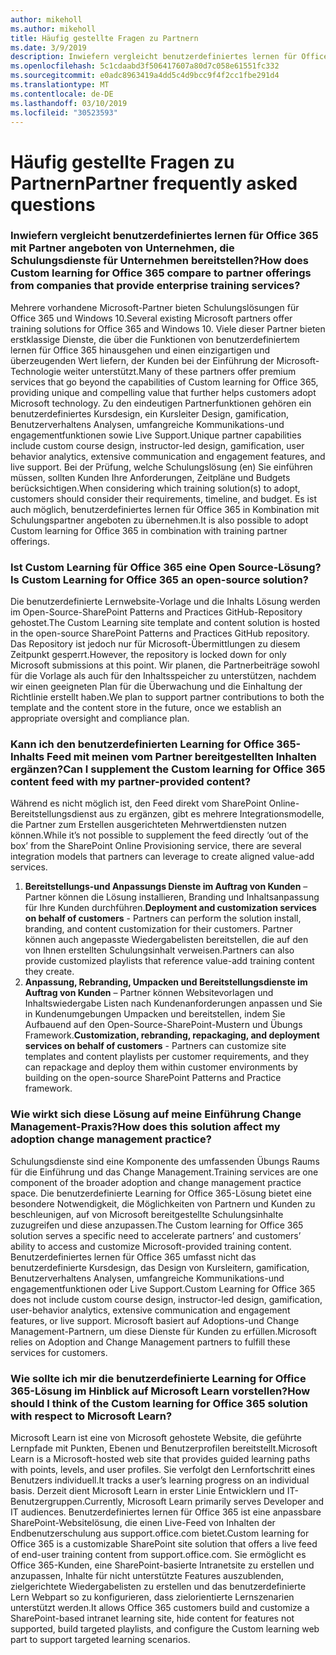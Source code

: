```yaml
---
author: mikeholl
ms.author: mikeholl
title: Häufig gestellte Fragen zu Partnern
ms.date: 3/9/2019
description: Inwiefern vergleicht benutzerdefiniertes lernen für Office 365 mit Partner angeboten von Unternehmen, die Schulungsdienste für Unternehmen bereitstellen?
ms.openlocfilehash: 5c1cdaabd3f506417607a80d7c058e61551fc332
ms.sourcegitcommit: e0adc8963419a4dd5c4d9bcc9f4f2cc1fbe291d4
ms.translationtype: MT
ms.contentlocale: de-DE
ms.lasthandoff: 03/10/2019
ms.locfileid: "30523593"
---
```

# <a name="partner-frequently-asked-questions"></a><span data-ttu-id="2f556-103">Häufig gestellte Fragen zu Partnern</span><span class="sxs-lookup"><span data-stu-id="2f556-103">Partner frequently asked questions</span></span>

### <a name="how-does-custom-learning-for-office-365-compare-to-partner-offerings-from-companies-that-provide-enterprise-training-services"></a><span data-ttu-id="2f556-104">Inwiefern vergleicht benutzerdefiniertes lernen für Office 365 mit Partner angeboten von Unternehmen, die Schulungsdienste für Unternehmen bereitstellen?</span><span class="sxs-lookup"><span data-stu-id="2f556-104">How does Custom learning for Office 365 compare to partner offerings from companies that provide enterprise training services?</span></span>
<span data-ttu-id="2f556-105">Mehrere vorhandene Microsoft-Partner bieten Schulungslösungen für Office 365 und Windows 10.</span><span class="sxs-lookup"><span data-stu-id="2f556-105">Several existing Microsoft partners offer training solutions for Office 365 and Windows 10.</span></span> <span data-ttu-id="2f556-106">Viele dieser Partner bieten erstklassige Dienste, die über die Funktionen von benutzerdefiniertem lernen für Office 365 hinausgehen und einen einzigartigen und überzeugenden Wert liefern, der Kunden bei der Einführung der Microsoft-Technologie weiter unterstützt.</span><span class="sxs-lookup"><span data-stu-id="2f556-106">Many of these partners offer premium services that go beyond the capabilities of Custom learning for Office 365, providing unique and compelling value that further helps customers adopt Microsoft technology.</span></span> <span data-ttu-id="2f556-107">Zu den eindeutigen Partnerfunktionen gehören ein benutzerdefiniertes Kursdesign, ein Kursleiter Design, gamification, Benutzerverhaltens Analysen, umfangreiche Kommunikations-und engagementfunktionen sowie Live Support.</span><span class="sxs-lookup"><span data-stu-id="2f556-107">Unique partner capabilities include custom course design, instructor-led design, gamification, user behavior analytics, extensive communication and engagement features, and live support.</span></span> <span data-ttu-id="2f556-108">Bei der Prüfung, welche Schulungslösung (en) Sie einführen müssen, sollten Kunden Ihre Anforderungen, Zeitpläne und Budgets berücksichtigen.</span><span class="sxs-lookup"><span data-stu-id="2f556-108">When considering which training solution(s) to adopt, customers should consider their requirements, timeline, and budget.</span></span> <span data-ttu-id="2f556-109">Es ist auch möglich, benutzerdefiniertes lernen für Office 365 in Kombination mit Schulungspartner angeboten zu übernehmen.</span><span class="sxs-lookup"><span data-stu-id="2f556-109">It is also possible to adopt Custom learning for Office 365 in combination with training partner offerings.</span></span>
 
### <a name="is-custom-learning-for-office-365-an-open-source-solution"></a><span data-ttu-id="2f556-110">Ist Custom Learning für Office 365 eine Open Source-Lösung?</span><span class="sxs-lookup"><span data-stu-id="2f556-110">Is Custom Learning for Office 365 an open-source solution?</span></span>
<span data-ttu-id="2f556-111">Die benutzerdefinierte Lernwebsite-Vorlage und die Inhalts Lösung werden im Open-Source-SharePoint Patterns and Practices GitHub-Repository gehostet.</span><span class="sxs-lookup"><span data-stu-id="2f556-111">The Custom Learning site template and content solution is hosted in the open-source SharePoint Patterns and Practices GitHub repository.</span></span> <span data-ttu-id="2f556-112">Das Repository ist jedoch nur für Microsoft-Übermittlungen zu diesem Zeitpunkt gesperrt.</span><span class="sxs-lookup"><span data-stu-id="2f556-112">However, the repository is locked down for only Microsoft submissions at this point.</span></span> <span data-ttu-id="2f556-113">Wir planen, die Partnerbeiträge sowohl für die Vorlage als auch für den Inhaltsspeicher zu unterstützen, nachdem wir einen geeigneten Plan für die Überwachung und die Einhaltung der Richtlinie erstellt haben.</span><span class="sxs-lookup"><span data-stu-id="2f556-113">We plan to support partner contributions to both the template and the content store in the future, once we establish an appropriate oversight and compliance plan.</span></span>  

### <a name="can-i-supplement-the-custom-learning-for-office-365-content-feed-with-my-partner-provided-content"></a><span data-ttu-id="2f556-114">Kann ich den benutzerdefinierten Learning for Office 365-Inhalts Feed mit meinen vom Partner bereitgestellten Inhalten ergänzen?</span><span class="sxs-lookup"><span data-stu-id="2f556-114">Can I supplement the Custom learning for Office 365 content feed with my partner-provided content?</span></span> 
<span data-ttu-id="2f556-115">Während es nicht möglich ist, den Feed direkt vom SharePoint Online-Bereitstellungsdienst aus zu ergänzen, gibt es mehrere Integrationsmodelle, die Partner zum Erstellen ausgerichteten Mehrwertdiensten nutzen können.</span><span class="sxs-lookup"><span data-stu-id="2f556-115">While it’s not possible to supplement the feed directly ‘out of the box’ from the SharePoint Online Provisioning service, there are several integration models that partners can leverage to create aligned value-add services.</span></span>

1. <span data-ttu-id="2f556-116">**Bereitstellungs-und Anpassungs Dienste im Auftrag von Kunden** – Partner können die Lösung installieren, Branding und Inhaltsanpassung für Ihre Kunden durchführen.</span><span class="sxs-lookup"><span data-stu-id="2f556-116">**Deployment and customization services on behalf of customers** - Partners can perform the solution install, branding, and content customization for their customers.</span></span> <span data-ttu-id="2f556-117">Partner können auch angepasste Wiedergabelisten bereitstellen, die auf den von Ihnen erstellten Schulungsinhalt verweisen.</span><span class="sxs-lookup"><span data-stu-id="2f556-117">Partners can also provide customized playlists that reference value-add training content they create.</span></span> 
2. <span data-ttu-id="2f556-118">**Anpassung, Rebranding, Umpacken und Bereitstellungsdienste im Auftrag von Kunden** – Partner können Websitevorlagen und Inhaltswiedergabe Listen nach Kundenanforderungen anpassen und Sie in Kundenumgebungen Umpacken und bereitstellen, indem Sie Aufbauend auf den Open-Source-SharePoint-Mustern und Übungs Framework.</span><span class="sxs-lookup"><span data-stu-id="2f556-118">**Customization, rebranding, repackaging, and deployment services on behalf of customers** - Partners can customize site templates and content playlists per customer requirements, and they can repackage and deploy them within customer environments by building on the open-source SharePoint Patterns and Practice framework.</span></span> 

### <a name="how-does-this-solution-affect-my-adoption-change-management-practice"></a><span data-ttu-id="2f556-119">Wie wirkt sich diese Lösung auf meine Einführung Change Management-Praxis?</span><span class="sxs-lookup"><span data-stu-id="2f556-119">How does this solution affect my adoption change management practice?</span></span> 
<span data-ttu-id="2f556-120">Schulungsdienste sind eine Komponente des umfassenden Übungs Raums für die Einführung und das Change Management.</span><span class="sxs-lookup"><span data-stu-id="2f556-120">Training services are one component of the broader adoption and change management practice space.</span></span> <span data-ttu-id="2f556-121">Die benutzerdefinierte Learning for Office 365-Lösung bietet eine besondere Notwendigkeit, die Möglichkeiten von Partnern und Kunden zu beschleunigen, auf von Microsoft bereitgestellte Schulungsinhalte zuzugreifen und diese anzupassen.</span><span class="sxs-lookup"><span data-stu-id="2f556-121">The Custom learning for Office 365 solution serves a specific need to accelerate partners’ and customers’ ability to access and customize Microsoft-provided training content.</span></span> <span data-ttu-id="2f556-122">Benutzerdefiniertes lernen für Office 365 umfasst nicht das benutzerdefinierte Kursdesign, das Design von Kursleitern, gamification, Benutzerverhaltens Analysen, umfangreiche Kommunikations-und engagementfunktionen oder Live Support.</span><span class="sxs-lookup"><span data-stu-id="2f556-122">Custom Learning for Office 365 does not include custom course design, instructor-led design, gamification, user-behavior analytics, extensive communication and engagement features, or live support.</span></span> <span data-ttu-id="2f556-123">Microsoft basiert auf Adoptions-und Change Management-Partnern, um diese Dienste für Kunden zu erfüllen.</span><span class="sxs-lookup"><span data-stu-id="2f556-123">Microsoft relies on Adoption and Change Management partners to fulfill these services for customers.</span></span> 

### <a name="how-should-i-think-of-the-custom-learning-for-office-365-solution-with-respect-to-microsoft-learn"></a><span data-ttu-id="2f556-124">Wie sollte ich mir die benutzerdefinierte Learning for Office 365-Lösung im Hinblick auf Microsoft Learn vorstellen?</span><span class="sxs-lookup"><span data-stu-id="2f556-124">How should I think of the Custom learning for Office 365 solution with respect to Microsoft Learn?</span></span>
<span data-ttu-id="2f556-125">Microsoft Learn ist eine von Microsoft gehostete Website, die geführte Lernpfade mit Punkten, Ebenen und Benutzerprofilen bereitstellt.</span><span class="sxs-lookup"><span data-stu-id="2f556-125">Microsoft Learn is a Microsoft-hosted web site that provides guided learning paths with points, levels, and user profiles.</span></span> <span data-ttu-id="2f556-126">Sie verfolgt den Lernfortschritt eines Benutzers individuell.</span><span class="sxs-lookup"><span data-stu-id="2f556-126">It tracks a user’s learning progress on an individual basis.</span></span> <span data-ttu-id="2f556-127">Derzeit dient Microsoft Learn in erster Linie Entwicklern und IT-Benutzergruppen.</span><span class="sxs-lookup"><span data-stu-id="2f556-127">Currently, Microsoft Learn primarily serves Developer and IT audiences.</span></span> <span data-ttu-id="2f556-128">Benutzerdefiniertes lernen für Office 365 ist eine anpassbare SharePoint-Websitelösung, die einen Live-Feed von Inhalten der Endbenutzerschulung aus support.office.com bietet.</span><span class="sxs-lookup"><span data-stu-id="2f556-128">Custom learning for Office 365 is a customizable SharePoint site solution that offers a live feed of end-user training content from support.office.com.</span></span> <span data-ttu-id="2f556-129">Sie ermöglicht es Office 365-Kunden, eine SharePoint-basierte Intranetsite zu erstellen und anzupassen, Inhalte für nicht unterstützte Features auszublenden, zielgerichtete Wiedergabelisten zu erstellen und das benutzerdefinierte Lern Webpart so zu konfigurieren, dass zielorientierte Lernszenarien unterstützt werden.</span><span class="sxs-lookup"><span data-stu-id="2f556-129">It allows Office 365 customers build and customize a SharePoint-based intranet learning site, hide content for features not supported, build targeted playlists, and configure the Custom learning web part to support targeted learning scenarios.</span></span>
